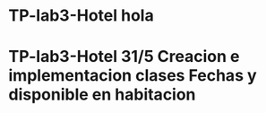 # TP-lab3-Hotel hola

# TP-lab3-Hotel 31/5 Creacion e implementacion clases Fechas y disponible en habitacion
